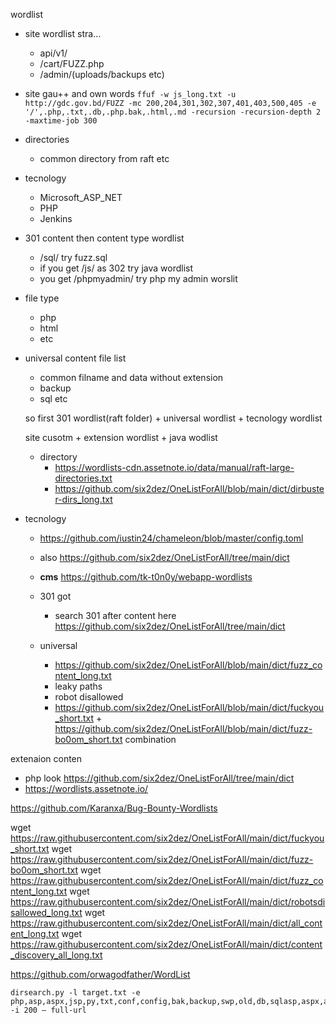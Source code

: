 wordlist

 - site wordlist stra...
    - api/v1/
    - /cart/FUZZ.php
    - /admin/(uploads/backups etc)
 
 - site gau++ and own words
   ```ffuf -w js_long.txt -u http://gdc.gov.bd/FUZZ -mc 200,204,301,302,307,401,403,500,405 -e '/',.php,.txt,.db,.php.bak,.html,.md -recursion -recursion-depth 2 -maxtime-job 300```
   
 
 - directories
   - common directory from raft etc 
 
 
 - tecnology
   - Microsoft_ASP_NET
   - PHP
   - Jenkins
   

- 301 content then content type wordlist
  - /sql/ try fuzz.sql
  - if you get /js/ as 302 try java wordlist
  - you get /phpmyadmin/ try php my admin worslit


- file type
  - php
  - html
  - etc
  
  
- universal content file list
  - common filname and data without extension
  - backup
  - sql etc
  
  
  so first 301 wordlist(raft folder) + universal wordlist + tecnology wordlist
  
  site cusotm + extension wordlist + java wodlist
  
  
  - directory 
    - https://wordlists-cdn.assetnote.io/data/manual/raft-large-directories.txt
    - https://github.com/six2dez/OneListForAll/blob/main/dict/dirbuster-dirs_long.txt

- tecnology 
  - https://github.com/iustin24/chameleon/blob/master/config.toml 
  - also https://github.com/six2dez/OneListForAll/tree/main/dict
  - **cms** https://github.com/tk-t0n0y/webapp-wordlists
  
  - 301 got 
    - search 301 after content here https://github.com/six2dez/OneListForAll/tree/main/dict
    
  - universal
    -  https://github.com/six2dez/OneListForAll/blob/main/dict/fuzz_content_long.txt
    - leaky paths
    - robot disallowed
    - https://github.com/six2dez/OneListForAll/blob/main/dict/fuckyou_short.txt + https://github.com/six2dez/OneListForAll/blob/main/dict/fuzz-bo0om_short.txt combination
  
extenaion conten 
 - php look https://github.com/six2dez/OneListForAll/tree/main/dict
 - https://wordlists.assetnote.io/

https://github.com/Karanxa/Bug-Bounty-Wordlists



wget https://raw.githubusercontent.com/six2dez/OneListForAll/main/dict/fuckyou_short.txt
wget https://raw.githubusercontent.com/six2dez/OneListForAll/main/dict/fuzz-bo0om_short.txt 
wget https://raw.githubusercontent.com/six2dez/OneListForAll/main/dict/fuzz_content_long.txt
wget https://raw.githubusercontent.com/six2dez/OneListForAll/main/dict/robotsdisallowed_long.txt
wget https://raw.githubusercontent.com/six2dez/OneListForAll/main/dict/all_content_long.txt 
wget https://raw.githubusercontent.com/six2dez/OneListForAll/main/dict/content_discovery_all_long.txt

https://github.com/orwagodfather/WordList


```
dirsearch.py -l target.txt -e php,asp,aspx,jsp,py,txt,conf,config,bak,backup,swp,old,db,sqlasp,aspx,aspx~,asp~,py,py~,rb,rb~,php,php~,bak,bkp,cache,cgi,conf,csv,html,inc,jar,js,json,jsp,jsp~,lock,log,rar,old,sql,sql.gz,sql.zip,sql.tar.gz,sql~,swp,swp~,tar,tar.bz2,tar.gz,txt,wadl,zip -i 200 — full-url

```
